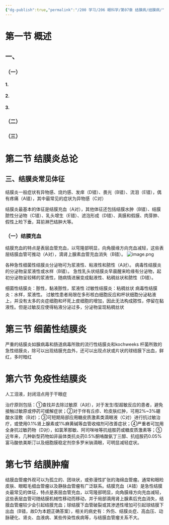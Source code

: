 ```yaml
---
{"dg-publish":true,"permalink":"/200 学习/206 眼科学/第07章 结膜病/结膜病/","title":"结膜病","created":"2024-10-31T17:02:08.996+08:00","updated":"2024-10-31T17:23:12.523+08:00"}
---
```


# 第一节 概述
## 一、
### （一）
#### 1.
#### 2.
#### 3.
### （二）
### （三）
# 第二节 结膜炎总论

## 三、结膜炎常见体征
结膜炎一般症状有异物感、烧灼感、发痒（D错）、畏光（B错）、流泪（E错），偶有疼痛（A错），其中最常见的症状为异物感（C对）

结膜炎最基本的体征是结膜充血（A对），其他体征还包括结膜水肿（B错）、结膜脓性分泌物（C错）、乳头增生（E错）、滤泡形成（D错）、真膜和假膜、肉芽肿、假性上睑下垂，耳前淋巴结肿大等。
### （一）结膜充血
结膜充血的特点是表层血管充血，以穹隆部明显，向角膜缘方向充血减轻，这些表层结膜血管可推动（A对），滴肾上腺素血管充血消失（B错）。
![image.png](https://cdn.jsdelivr.net/gh/Dolan-Lance/Image-Jiang/202410311719361.jpg)



各种急性细菌性结膜炎分泌物可为浆液性、粘液性和脓性（A对）。
病毒性结膜炎的分泌物呈浆液性或水样（B错）。
急性乳头状结膜炎早晨醒来睑缘有分泌物，起初分泌物呈较稀的浆液性，随病情进展变成黏液性、粘稠丝状和脓性（D错）。

细菌性结膜炎：脓性，黏液脓性，浆液性
过敏性结膜炎：粘稠丝状
病毒性结膜炎：水样，浆液性。
过敏性患者局限在多形核白细胞反应和杯状细胞分泌粘液上，并没有太多的炎症细胞和坏死上皮细胞的增加，因此无法构成脓性，停留在黏液性。但是过敏反应使得粘液分泌过多，分泌物呈现粘稠丝状
# 第三节 细菌性结膜炎
严重的结膜炎如腺病毒和肠道病毒所致的流行性结膜炎和kochweeks 杆菌所致的急性结膜炎，除可以出现结膜充血外，还可以出现点状或片状的球结膜下出血，鲜红，多时暗红
# 第六节 免疫性结膜炎
人工泪液，封闭泪点用于干眼症

治疗原则包括：①查找并去除过敏原（A对），对于发生Ⅰ型超敏反应的患者，避免接触过敏原或停药可缓解症状；②对于伴有丘疹、睑皮肤红肿，可用2%~3%硼酸水湿敷（B对）；③可短期局部应用糖皮质激素类滴眼液（C对）进行抗过敏治疗，或使用0.1%肾上腺素或1%麻黄碱等血管收缩剂可改善症状；④严重者可加用全身抗过敏药物（D对），如氯苯那敏、阿司咪唑等抗组胺药或糖皮质激素等；⑤近年来，几种新型药物如非甾体类抗炎药0.5%酮咯酸氨丁三醇、抗组胺药0.05%富马酸依美斯汀以及细胞膜稳定剂奈多罗米钠滴眼，可明显减轻症状。
# 第七节 结膜肿瘤

结膜血管瘤外观可以为孤立的、团块状，或弥漫性扩张的海绵血管瘤。通常和眼睑皮肤、眼眶毛细血管瘤以及静脉血管瘤有广泛联系。结膜充血（A错）是急性结膜炎最常见的体征，特点是表层血管充血，以穹隆部明显，向角膜缘方向充血减轻，这些表层血管可随结膜机械性移动而移动，并于局部滴用肾上腺素后充血消失，结膜血管瘤较少会引起结膜充血；球结膜下血管破裂或其渗透性增加可引起球结膜下出血（B错，故D为本题正确答案），相关的病史有：外伤、结膜炎症、高血压、动脉硬化、肾炎、血液病、某些传染性疾病等，与结膜血管瘤关系不大。